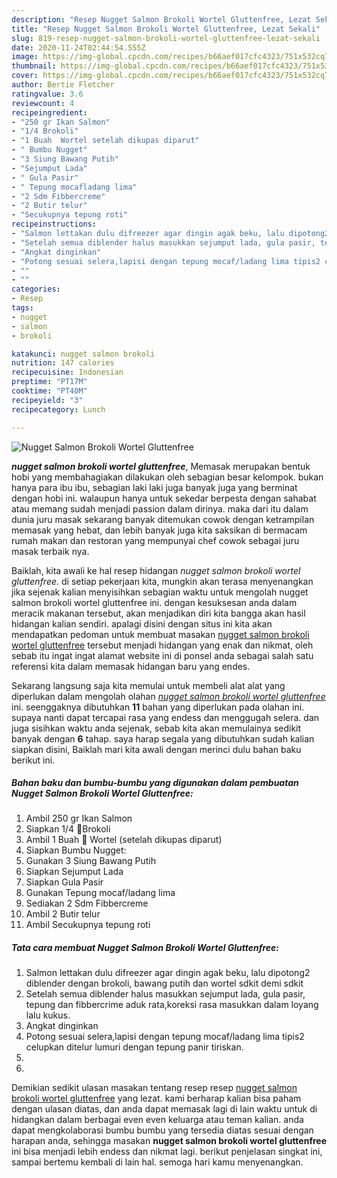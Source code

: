 ```yaml
---
description: "Resep Nugget Salmon Brokoli Wortel Gluttenfree, Lezat Sekali"
title: "Resep Nugget Salmon Brokoli Wortel Gluttenfree, Lezat Sekali"
slug: 819-resep-nugget-salmon-brokoli-wortel-gluttenfree-lezat-sekali
date: 2020-11-24T02:44:54.555Z
image: https://img-global.cpcdn.com/recipes/b66aef017cfc4323/751x532cq70/nugget-salmon-brokoli-wortel-gluttenfree-foto-resep-utama.jpg
thumbnail: https://img-global.cpcdn.com/recipes/b66aef017cfc4323/751x532cq70/nugget-salmon-brokoli-wortel-gluttenfree-foto-resep-utama.jpg
cover: https://img-global.cpcdn.com/recipes/b66aef017cfc4323/751x532cq70/nugget-salmon-brokoli-wortel-gluttenfree-foto-resep-utama.jpg
author: Bertie Fletcher
ratingvalue: 3.6
reviewcount: 4
recipeingredient:
- "250 gr Ikan Salmon"
- "1/4 Brokoli"
- "1 Buah  Wortel setelah dikupas diparut"
- " Bumbu Nugget"
- "3 Siung Bawang Putih"
- "Sejumput Lada"
- " Gula Pasir"
- " Tepung mocafladang lima"
- "2 Sdm Fibbercreme"
- "2 Butir telur"
- "Secukupnya tepung roti"
recipeinstructions:
- "Salmon lettakan dulu difreezer agar dingin agak beku, lalu dipotong2 diblender dengan brokoli, bawang putih dan wortel sdkit demi sdkit"
- "Setelah semua diblender halus masukkan sejumput lada, gula pasir, tepung dan fibbercrime aduk rata,koreksi rasa masukkan dalam loyang lalu kukus."
- "Angkat dinginkan"
- "Potong sesuai selera,lapisi dengan tepung mocaf/ladang lima tipis2 celupkan ditelur lumuri dengan tepung panir tiriskan."
- ""
- ""
categories:
- Resep
tags:
- nugget
- salmon
- brokoli

katakunci: nugget salmon brokoli 
nutrition: 147 calories
recipecuisine: Indonesian
preptime: "PT17M"
cooktime: "PT40M"
recipeyield: "3"
recipecategory: Lunch

---
```



![Nugget Salmon Brokoli Wortel Gluttenfree](https://img-global.cpcdn.com/recipes/b66aef017cfc4323/751x532cq70/nugget-salmon-brokoli-wortel-gluttenfree-foto-resep-utama.jpg)

<b><i>nugget salmon brokoli wortel gluttenfree</i></b>, Memasak merupakan bentuk hobi yang membahagiakan dilakukan oleh sebagian besar kelompok. bukan hanya para ibu ibu, sebagian laki laki juga banyak juga yang berminat dengan hobi ini. walaupun hanya untuk sekedar berpesta dengan sahabat atau memang sudah menjadi passion dalam dirinya. maka dari itu dalam dunia juru masak sekarang banyak ditemukan cowok dengan ketrampilan memasak yang hebat, dan lebih banyak juga kita saksikan di bermacam rumah makan dan restoran yang mempunyai chef cowok sebagai juru masak terbaik nya.

Baiklah, kita awali ke hal resep hidangan <i>nugget salmon brokoli wortel gluttenfree</i>. di setiap pekerjaan kita, mungkin akan terasa menyenangkan jika sejenak kalian menyisihkan sebagian waktu untuk mengolah nugget salmon brokoli wortel gluttenfree ini. dengan kesuksesan anda dalam meracik makanan tersebut, akan menjadikan diri kita bangga akan hasil hidangan kalian sendiri. apalagi disini dengan situs ini kita akan mendapatkan pedoman untuk membuat masakan <u>nugget salmon brokoli wortel gluttenfree</u> tersebut menjadi hidangan yang enak dan nikmat, oleh sebab itu ingat ingat alamat website ini di ponsel anda sebagai salah satu referensi kita dalam memasak hidangan baru yang endes.




Sekarang langsung saja kita memulai untuk membeli alat alat yang diperlukan dalam mengolah olahan <u><i>nugget salmon brokoli wortel gluttenfree</i></u> ini. seenggaknya dibutuhkan <b>11</b> bahan yang diperlukan pada olahan ini. supaya nanti dapat tercapai rasa yang endess dan menggugah selera. dan juga sisihkan waktu anda sejenak, sebab kita akan memulainya sedikit banyak dengan <b>6</b> tahap. saya harap segala yang dibutuhkan sudah kalian siapkan disini, Baiklah mari kita awali dengan merinci dulu bahan baku berikut ini.

<!--inarticleads1-->

##### Bahan baku dan bumbu-bumbu yang digunakan dalam pembuatan Nugget Salmon Brokoli Wortel Gluttenfree:

1. Ambil 250 gr Ikan Salmon
1. Siapkan 1/4 🥦Brokoli
1. Ambil 1 Buah 🥕 Wortel (setelah dikupas diparut)
1. Siapkan  Bumbu Nugget:
1. Gunakan 3 Siung Bawang Putih
1. Siapkan Sejumput Lada
1. Siapkan  Gula Pasir
1. Gunakan  Tepung mocaf/ladang lima
1. Sediakan 2 Sdm Fibbercreme
1. Ambil 2 Butir telur
1. Ambil Secukupnya tepung roti




<!--inarticleads2-->

##### Tata cara membuat Nugget Salmon Brokoli Wortel Gluttenfree:

1. Salmon lettakan dulu difreezer agar dingin agak beku, lalu dipotong2 diblender dengan brokoli, bawang putih dan wortel sdkit demi sdkit
1. Setelah semua diblender halus masukkan sejumput lada, gula pasir, tepung dan fibbercrime aduk rata,koreksi rasa masukkan dalam loyang lalu kukus.
1. Angkat dinginkan
1. Potong sesuai selera,lapisi dengan tepung mocaf/ladang lima tipis2 celupkan ditelur lumuri dengan tepung panir tiriskan.
1. 
1. 




Demikian sedikit ulasan masakan tentang resep resep <u>nugget salmon brokoli wortel gluttenfree</u> yang lezat. kami berharap kalian bisa paham dengan ulasan diatas, dan anda dapat memasak lagi di lain waktu untuk di hidangkan dalam berbagai even even keluarga atau teman kalian. anda dapat mengkolaborasi bumbu bumbu yang tersedia diatas sesuai dengan harapan anda, sehingga masakan <b>nugget salmon brokoli wortel gluttenfree</b> ini bisa menjadi lebih endess dan nikmat lagi. berikut penjelasan singkat ini, sampai bertemu kembali di lain hal. semoga hari kamu menyenangkan.
